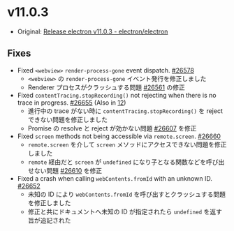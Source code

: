 # v11.0.3

- Original: [Release electron v11.0.3 - electron/electron](https://github.com/electron/electron/releases/tag/v11.0.3)

## Fixes

- Fixed `<webview>` `render-process-gone` event dispatch. [#26578](https://github.com/electron/electron/pull/26578)
  - `<webview>` の `render-process-gone` イベント発行を修正しました
  - Renderer プロセスがクラッシュする問題 [#26561](https://github.com/electron/electron/issues/26561) の修正
- Fixed `contentTracing.stopRecording()` not rejecting when there is no trace in progress. [#26655](https://github.com/electron/electron/pull/26655) (Also in [12](https://github.com/electron/electron/pull/26656))
  - 進行中の trace がない時に `contentTracing.stopRecording()` を reject できない問題を修正しました
  - Promise の resolve と reject が効かない問題 [#26607](https://github.com/electron/electron/issues/26607) を修正
- Fixed `screen` methods not being accessible via `remote.screen`. [#26660](https://github.com/electron/electron/pull/26660)
  - `remote.screen` を介して `screen` メソッドにアクセスできない問題を修正しました
  - `remote` 経由だと `screen` が `undefined` になり子となる関数などを呼び出せない問題 [#26610](https://github.com/electron/electron/issues/26610) を修正
- Fixed a crash when calling `webContents.fromId` with an unknown ID. [#26652](https://github.com/electron/electron/pull/26652)
  - 未知の ID により `webContents.fromId` を呼び出すとクラッシュする問題を修正しました
  - 修正と共にドキュメントへ未知の ID が指定されたら `undefined` を返す旨が追記された
